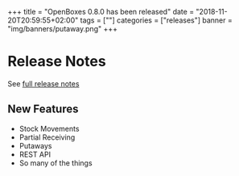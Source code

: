 +++
title = "OpenBoxes 0.8.0 has been released"
date = "2018-11-20T20:59:55+02:00"
tags = [""]
categories = ["releases"]
banner = "img/banners/putaway.png"
+++


# Release Notes
See [full release notes](https://github.com/openboxes/openboxes/releases/tag/0.8.0)

## New Features

* Stock Movements
* Partial Receiving
* Putaways
* REST API
* So many of the things